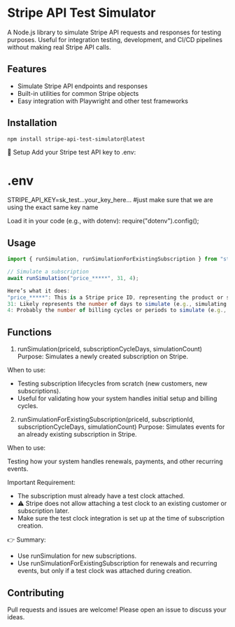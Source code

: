 # Stripe API Test Simulator

A Node.js library to simulate Stripe API requests and responses for testing purposes. Useful for integration testing, development, and CI/CD pipelines without making real Stripe API calls.

## Features

- Simulate Stripe API endpoints and responses
- Built-in utilities for common Stripe objects
- Easy integration with Playwright and other test frameworks

## Installation

```bash
npm install stripe-api-test-simulator@latest
```

🔑 Setup
Add your Stripe test API key to .env:

# .env

STRIPE_API_KEY=sk_test...your_key_here...
#just make sure that we are using the exact same key name

Load it in your code (e.g., with dotenv):
require("dotenv").config();

## Usage

```ts
import { runSimulation, runSimulationForExistingSubscription } from "stripe-api-test-simulator";

// Simulate a subscription
await runSimulation("price_*****", 31, 4);

Here’s what it does:
"price_*****": This is a Stripe price ID, representing the product or subscription price you want to simulate.
31: Likely represents the number of days to simulate (e.g., simulating a monthly subscription for 31 days).
4: Probably the number of billing cycles or periods to simulate (e.g., simulate 4 months).

```

## Functions

1. runSimulation(priceId, subscriptionCycleDays, simulationCount)
   Purpose: Simulates a newly created subscription on Stripe.

When to use:

- Testing subscription lifecycles from scratch (new customers, new subscriptions).
- Useful for validating how your system handles initial setup and billing cycles.

2. runSimulationForExistingSubscription(priceId, subscriptionId, subscriptionCycleDays, simulationCount)
   Purpose: Simulates events for an already existing subscription in Stripe.

When to use:

Testing how your system handles renewals, payments, and other recurring events.

Important Requirement:

- The subscription must already have a test clock attached.
- ⚠️ Stripe does not allow attaching a test clock to an existing customer or subscription later.
- Make sure the test clock integration is set up at the time of subscription creation.

👉 Summary:

- Use runSimulation for new subscriptions.
- Use runSimulationForExistingSubscription for renewals and recurring events, but only if a test clock was attached during creation.

## Contributing

Pull requests and issues are welcome! Please open an issue to discuss your ideas.
